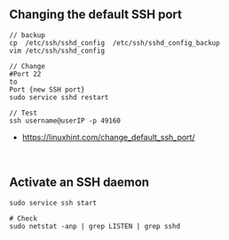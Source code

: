 ## Changing the default SSH port
```
// backup
cp  /etc/ssh/sshd_config  /etc/ssh/sshd_config_backup 
vim /etc/ssh/sshd_config

// Change 
#Port 22
to 
Port {new SSH port} 
sudo service sshd restart

// Test
ssh username@userIP -p 49160
```

- https://linuxhint.com/change_default_ssh_port/

<br />

## Activate an SSH daemon
```
sudo service ssh start

# Check
sudo netstat -anp | grep LISTEN | grep sshd
```
